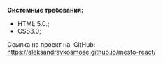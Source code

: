 **Системные требования:**
* HTML 5.0.;
* CSS3.0;

Ссылка на проект на  GitHub: https://aleksandravkosmose.github.io/mesto-react/